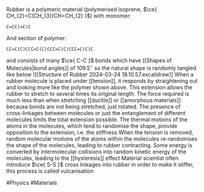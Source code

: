 Rubber is a polymeric material (polymerised isoprene, $\ce{ CH_{2}=C(CH_{3})CH=CH_{2} }$) with monomer:
```smiles
C=CC(=C)C
```
And section of polymer:
```smiles
CC=C(C)CCC=C(C)CCC=C(C)CCC=C(C)C
```
and consists of many $\ce{ C-C }$ bonds which have [[Shapes of Molecules|bond angles]] of $109.5^{\circ}$ so the natural shape is randomly tangled like below
![[Structure of Rubber 2024-03-24 18.10.57.excalidraw]]
When a rubber molecule is placed under [[tension]], it responds by straightening out and looking more like the polymer shown above. This extension allows the rubber to stretch to several times its original length. The force required is much less than when stretching [[ductile]] or [[amorphous materials]] because bonds are not being stretched, just rotated. The presence of cross-linkages  between molecules or just the entanglement of different molecules limits the total extension possible. The thermal motions of the atoms in the molecules, which tend to randomise the shape, provide opposition to the extension, i.e. the stiffness
When the tension is removed, random molecular motions of the atoms within the molecules re-randomises the shape of the molecules, leading to rubber contracting. Some energy is converted by intermolecular collisions into random kinetic energy of the molecules, leading to the [[hysteresis]] effect
Material scientist often introduce $\ce{ S-S }$ cross linkages into rubber in order to make it stiffer, this process is called vulcanisation

#Physics #Materials 